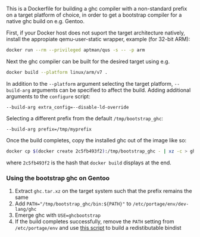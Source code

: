 This is a Dockerfile for building a ghc compiler with a non-standard
prefix on a target platform of choice, in order to get a bootstrap
compiler for a native ghc build on e.g. Gentoo.

First, if your Docker host does not suport the target architecture natively,
install the appropiate qemu-user-static wrapper, example (for 32-bit ARM):

```sh
docker run --rm --privileged aptman/qus -s -- -p arm
```

Next the ghc compiler can be built for the desired target using e.g.

```sh
docker build --platform linux/arm/v7 .
```

In addition to the `--platform` argument selecting the target platform,
`--build-arg` arguments can be specified to affect the build.
Adding additional arguments to the `configure` script:

```
--build-arg extra_config=--disable-ld-override
```

Selecting a different prefix from the default `/tmp/bootstrap_ghc`:

```
--build-arg prefix=/tmp/myprefix
```

Once the build completes, copy the installed ghc out of the image like so:

```sh
docker cp $(docker create 2c5fb493f2):/tmp/bootstrap_ghc - | xz -c > ghc.tar.xz
```

where `2c5fb493f2` is the hash that `docker build` displays at the end.


### Using the bootstrap ghc on Gentoo

1. Extract `ghc.tar.xz` on the target system such that the prefix remains
   the same
2. Add `PATH="/tmp/bootstrap_ghc/bin:${PATH}"` to `/etc/portage/env/dev-lang/ghc`
3. Emerge ghc with `USE=ghcbootstrap`
4. If the build completes successfully, remove the `PATH` setting from
   `/etc/portage/env` and use [this script][1] to build a redistibutable
   bindist

[1]: https://gist.github.com/zeldin/2c3708093e6c99102aba39cddc9fd498
